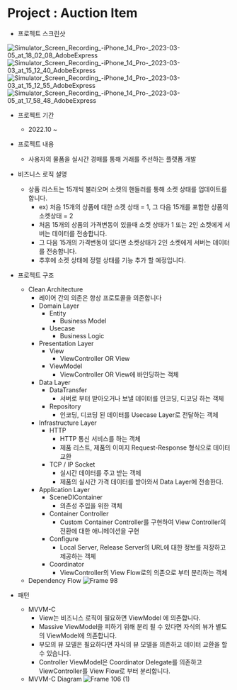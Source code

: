 # Project : Auction Item

- 프로젝트 스크린샷

![Simulator_Screen_Recording_-_iPhone_14_Pro_-_2023-03-05_at_18_02_08_AdobeExpress](https://user-images.githubusercontent.com/78067919/222951475-5cae659c-8769-47c6-b075-7c48b03df477.gif)
![Simulator_Screen_Recording_-_iPhone_14_Pro_-_2023-03-03_at_15_12_40_AdobeExpress](https://user-images.githubusercontent.com/78067919/222949209-a2312756-32ba-466b-af08-bcddaab110a1.gif)
![Simulator_Screen_Recording_-_iPhone_14_Pro_-_2023-03-03_at_15_12_55_AdobeExpress](https://user-images.githubusercontent.com/78067919/222946917-f0838df4-b06b-40e5-8ccd-4eebd0f24085.gif)
![Simulator_Screen_Recording_-_iPhone_14_Pro_-_2023-03-05_at_17_58_48_AdobeExpress](https://user-images.githubusercontent.com/78067919/222951385-6183a7c1-829a-45e5-92f7-c7d27cad3db9.gif)

- 프로젝트 기간
    - 2022.10 ~
- 프로젝트 내용
    - 사용자의 물품을 실시간 경매를 통해 거래를 주선하는 플랫폼 개발
- 비즈니스 로직 설명
    - 상품 리스트는 15개씩 불러오며 소켓의 핸들러를 통해 소켓 상태를 업데이트를 합니다.
        - ex) 처음 15개의 상품에 대한 소켓 상태 = 1, 그 다음 15개를 포함한 상품의 소켓상태 = 2
        - 처음 15개의 상품의 가격변동이 있을때 소켓 상태가 1 또는 2인 소켓에게 서버는 데이터를 전송합니다.
        - 그 다음 15개의 가격변동이 있다면 소켓상태가 2인 소켓에게 서버는 데이터를 전송합니다.
        - 추후에 소켓 상태에 정렬 상태를 기능 추가 할 예정입니다.
- 프로젝트 구조
    - Clean Architecture
        - 레이어 간의 의존은 항상 프로토콜을 의존합니다
        - Domain Layer
            - Entity
                - Business Model
            - Usecase
                - Business Logic
        - Presentation Layer
            - View
                - ViewController OR View
            - ViewModel
                - ViewController OR View에 바인딩하는 객체
        - Data Layer
            - DataTransfer
                - 서버로 부터 받아오거나 보낼 데이터를 인코딩, 디코딩 하는 객체
            - Repository
                - 인코딩, 디코딩 된 데이터를 Usecase Layer로 전달하는 객체
        - Infrastructure Layer
            - HTTP
                - HTTP 통신 서비스를 하는 객체
                - 제품 리스트, 제품의 이미지 Request-Response 형식으로 데이터 교환
            - TCP / IP Socket
                - 실시간 데이터를 주고 받는 객체
                - 제품의 실시간 가격 데이터를 받아와서 Data Layer에 전송한다.
        - Application Layer
            - SceneDIContainer
                - 의존성 주입을 위한 객체
            - Container Controller
                - Custom Container Controller를 구현하여 View Controller의 전환에 대한 애니메이션을 구현
            - Configure
                - Local Server, Release Server의 URL에 대한 정보를 저장하고 제공하는 객체
            - Coordinator
                - ViewController의 View Flow로의 의존으로 부터 분리하는 객체
    - Dependency Flow
   ![Frame 98](https://user-images.githubusercontent.com/78067919/222644174-259f942d-4795-430a-8bb9-92668a804a71.png)

- 패턴
    - MVVM-C
        - View는 비즈니스 로직이 필요하면 ViewModel 에 의존합니다.
        - Massive ViewModel을 피하기 위해 분리 될 수 있다면 자식의 뷰가 별도의 ViewModel에 의존합니다.
        - 부모의 뷰 모델은 필요하다면 자식의 뷰 모델을 의존하고 데이터 교환을 할 수 있습니다.
        - Controller ViewModel은 Coordinator Delegate를 의존하고 ViewController를 View Flow로 부터 분리합니다.
    - MVVM-C Diagram
    ![Frame 106 (1)](https://user-images.githubusercontent.com/78067919/222886284-5fccab70-5198-4f51-8b40-d019d63dabbd.png)

